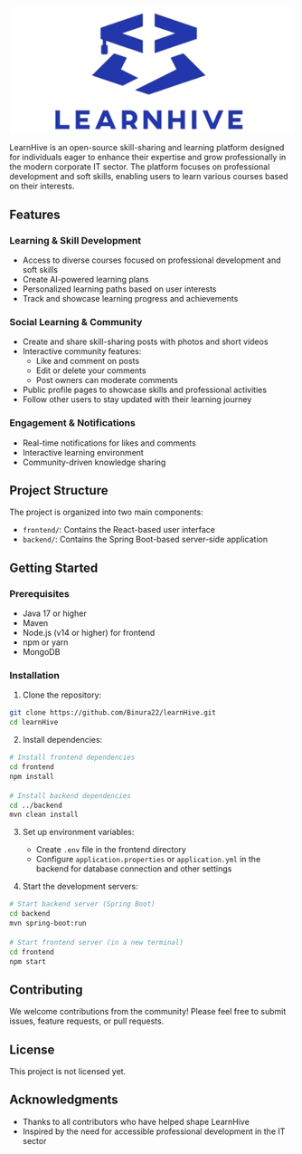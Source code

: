<p align="center">
  <img src="frontend/public/logos/LearnHive_logo_nav.png" alt="LearnHive Logo" />
</p>


LearnHive is an open-source skill-sharing and learning platform designed for individuals eager to enhance their expertise and grow professionally in the modern corporate IT sector. The platform focuses on professional development and soft skills, enabling users to learn various courses based on their interests.

## Features

### Learning & Skill Development
- Access to diverse courses focused on professional development and soft skills
- Create AI-powered learning plans
- Personalized learning paths based on user interests
- Track and showcase learning progress and achievements

### Social Learning & Community
- Create and share skill-sharing posts with photos and short videos
- Interactive community features:
  - Like and comment on posts
  - Edit or delete your comments
  - Post owners can moderate comments
- Public profile pages to showcase skills and professional activities
- Follow other users to stay updated with their learning journey

### Engagement & Notifications
- Real-time notifications for likes and comments
- Interactive learning environment
- Community-driven knowledge sharing

## Project Structure

The project is organized into two main components:

- `frontend/`: Contains the React-based user interface
- `backend/`: Contains the Spring Boot-based server-side application

## Getting Started

### Prerequisites
- Java 17 or higher
- Maven
- Node.js (v14 or higher) for frontend
- npm or yarn
- MongoDB

### Installation

1. Clone the repository:
```bash
git clone https://github.com/Binura22/learnHive.git
cd learnHive
```

2. Install dependencies:
```bash
# Install frontend dependencies
cd frontend
npm install

# Install backend dependencies
cd ../backend
mvn clean install
```

3. Set up environment variables:
   - Create `.env` file in the frontend directory
   - Configure `application.properties` or `application.yml` in the backend for database connection and other settings

4. Start the development servers:
```bash
# Start backend server (Spring Boot)
cd backend
mvn spring-boot:run

# Start frontend server (in a new terminal)
cd frontend
npm start
```

## Contributing

We welcome contributions from the community! Please feel free to submit issues, feature requests, or pull requests.

## License

This project is not licensed yet.

## Acknowledgments

- Thanks to all contributors who have helped shape LearnHive
- Inspired by the need for accessible professional development in the IT sector
